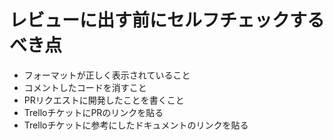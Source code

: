 # レビューに出す前にセルフチェックするべき点
- フォーマットが正しく表示されていること
- コメントしたコードを消すこと
- PRリクエストに開発したことを書くこと
- TrelloチケットにPRのリンクを貼る
- Trelloチケットに参考にしたドキュメントのリンクを貼る
